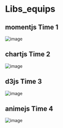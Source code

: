 # Libs_equips

## momentjs Time 1 
![image](https://github.com/DC-FS04-SUL/Libs_equips/assets/19413241/a96c84f7-f458-4fba-9293-386874e04855)

## chartjs Time 2
![image](https://github.com/DC-FS04-SUL/Libs_equips/assets/19413241/34a58770-2080-4215-b662-53442b50e17d)

## d3js Time 3
![image](https://github.com/DC-FS04-SUL/Libs_equips/assets/19413241/380a45f5-a14e-4528-9238-374207afde3b)

## animejs Time 4
![image](https://github.com/DC-FS04-SUL/Libs_equips/assets/19413241/439c8f59-39db-4724-bfe8-3660eddc0768)



